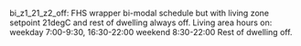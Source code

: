 bi_z1_21_z2_off: FHS wrapper bi-modal schedule but with living zone setpoint 21degC and rest of dwelling always off.
Living area hours on:
	weekday 7:00-9:30, 16:30-22:00
	weekend 8:30-22:00
Rest of dwelling off.
